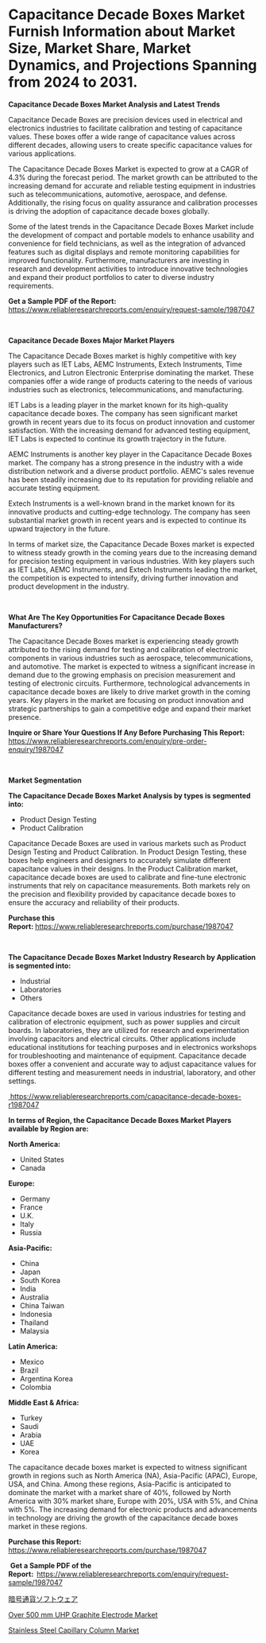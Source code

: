 <p><h1>Capacitance Decade Boxes Market Furnish Information about Market Size, Market Share, Market Dynamics, and Projections Spanning from 2024 to 2031.</h1></p><p><strong>Capacitance Decade Boxes Market Analysis and Latest Trends</strong></p>
<p><p>Capacitance Decade Boxes are precision devices used in electrical and electronics industries to facilitate calibration and testing of capacitance values. These boxes offer a wide range of capacitance values across different decades, allowing users to create specific capacitance values for various applications.</p><p>The Capacitance Decade Boxes Market is expected to grow at a CAGR of 4.3% during the forecast period. The market growth can be attributed to the increasing demand for accurate and reliable testing equipment in industries such as telecommunications, automotive, aerospace, and defense. Additionally, the rising focus on quality assurance and calibration processes is driving the adoption of capacitance decade boxes globally.</p><p>Some of the latest trends in the Capacitance Decade Boxes Market include the development of compact and portable models to enhance usability and convenience for field technicians, as well as the integration of advanced features such as digital displays and remote monitoring capabilities for improved functionality. Furthermore, manufacturers are investing in research and development activities to introduce innovative technologies and expand their product portfolios to cater to diverse industry requirements.</p></p>
<p><strong>Get a Sample PDF of the Report:&nbsp;</strong> <a href="https://www.reliableresearchreports.com/enquiry/request-sample/1987047">https://www.reliableresearchreports.com/enquiry/request-sample/1987047</a></p>
<p>&nbsp;</p>
<p><strong>Capacitance Decade Boxes Major Market Players</strong></p>
<p><p>The Capacitance Decade Boxes market is highly competitive with key players such as IET Labs, AEMC Instruments, Extech Instruments, Time Electronics, and Lutron Electronic Enterprise dominating the market. These companies offer a wide range of products catering to the needs of various industries such as electronics, telecommunications, and manufacturing.</p><p>IET Labs is a leading player in the market known for its high-quality capacitance decade boxes. The company has seen significant market growth in recent years due to its focus on product innovation and customer satisfaction. With the increasing demand for advanced testing equipment, IET Labs is expected to continue its growth trajectory in the future.</p><p>AEMC Instruments is another key player in the Capacitance Decade Boxes market. The company has a strong presence in the industry with a wide distribution network and a diverse product portfolio. AEMC's sales revenue has been steadily increasing due to its reputation for providing reliable and accurate testing equipment.</p><p>Extech Instruments is a well-known brand in the market known for its innovative products and cutting-edge technology. The company has seen substantial market growth in recent years and is expected to continue its upward trajectory in the future.</p><p>In terms of market size, the Capacitance Decade Boxes market is expected to witness steady growth in the coming years due to the increasing demand for precision testing equipment in various industries. With key players such as IET Labs, AEMC Instruments, and Extech Instruments leading the market, the competition is expected to intensify, driving further innovation and product development in the industry.</p></p>
<p>&nbsp;</p>
<p><strong>What Are The Key Opportunities For Capacitance Decade Boxes Manufacturers?</strong></p>
<p><p>The Capacitance Decade Boxes market is experiencing steady growth attributed to the rising demand for testing and calibration of electronic components in various industries such as aerospace, telecommunications, and automotive. The market is expected to witness a significant increase in demand due to the growing emphasis on precision measurement and testing of electronic circuits. Furthermore, technological advancements in capacitance decade boxes are likely to drive market growth in the coming years. Key players in the market are focusing on product innovation and strategic partnerships to gain a competitive edge and expand their market presence.</p></p>
<p><strong>Inquire or Share Your Questions If Any Before Purchasing This Report:</strong> <a href="https://www.reliableresearchreports.com/enquiry/pre-order-enquiry/1987047">https://www.reliableresearchreports.com/enquiry/pre-order-enquiry/1987047</a></p>
<p>&nbsp;</p>
<p><strong>Market Segmentation</strong></p>
<p><strong>The Capacitance Decade Boxes Market Analysis by types is segmented into:</strong></p>
<p><ul><li>Product Design Testing</li><li>Product Calibration</li></ul></p>
<p><p>Capacitance Decade Boxes are used in various markets such as Product Design Testing and Product Calibration. In Product Design Testing, these boxes help engineers and designers to accurately simulate different capacitance values in their designs. In the Product Calibration market, capacitance decade boxes are used to calibrate and fine-tune electronic instruments that rely on capacitance measurements. Both markets rely on the precision and flexibility provided by capacitance decade boxes to ensure the accuracy and reliability of their products.</p></p>
<p><strong>Purchase this Report:&nbsp;</strong><a href="https://www.reliableresearchreports.com/purchase/1987047">https://www.reliableresearchreports.com/purchase/1987047</a></p>
<p>&nbsp;</p>
<p><strong>The Capacitance Decade Boxes Market Industry Research by Application is segmented into:</strong></p>
<p><ul><li>Industrial</li><li>Laboratories</li><li>Others</li></ul></p>
<p><p>Capacitance decade boxes are used in various industries for testing and calibration of electronic equipment, such as power supplies and circuit boards. In laboratories, they are utilized for research and experimentation involving capacitors and electrical circuits. Other applications include educational institutions for teaching purposes and in electronics workshops for troubleshooting and maintenance of equipment. Capacitance decade boxes offer a convenient and accurate way to adjust capacitance values for different testing and measurement needs in industrial, laboratory, and other settings.</p></p>
<p><a href="https://www.reliableresearchreports.com/capacitance-decade-boxes-r1987047">&nbsp;https://www.reliableresearchreports.com/capacitance-decade-boxes-r1987047</a></p>
<p><strong>In terms of Region, the Capacitance Decade Boxes Market Players available by Region are:</strong></p>
<p>
    <p> <strong> North America: </strong>
        <ul>
            <li>United States</li>
            <li>Canada</li>
        </ul>
        </p> 
    <p> <strong> Europe: </strong>
        <ul>
            <li>Germany</li>
            <li>France</li>
            <li>U.K.</li>
            <li>Italy</li>
            <li>Russia</li>
        </ul>
        </p> 
    <p> <strong> Asia-Pacific: </strong>
        <ul>
            <li>China</li>
            <li>Japan</li>
            <li>South Korea</li>
            <li>India</li>
            <li>Australia</li>
            <li>China Taiwan</li>
            <li>Indonesia</li>
            <li>Thailand</li>
            <li>Malaysia</li>
        </ul>
        </p> 
    <p> <strong> Latin America: </strong>
        <ul>
            <li>Mexico</li>
            <li>Brazil</li>
            <li>Argentina Korea</li>
            <li>Colombia</li>
        </ul>
        </p> 
    <p> <strong> Middle East & Africa: </strong>
        <ul>
            <li>Turkey</li>
            <li>Saudi</li>
            <li>Arabia</li>
            <li>UAE</li>
            <li>Korea</li>
        </ul>
    </p>
    </p>
<p><p>The capacitance decade boxes market is expected to witness significant growth in regions such as North America (NA), Asia-Pacific (APAC), Europe, USA, and China. Among these regions, Asia-Pacific is anticipated to dominate the market with a market share of 40%, followed by North America with 30% market share, Europe with 20%, USA with 5%, and China with 5%. The increasing demand for electronic products and advancements in technology are driving the growth of the capacitance decade boxes market in these regions.</p></p>
<p><strong>Purchase this Report: </strong><a href="https://www.reliableresearchreports.com/purchase/1987047">https://www.reliableresearchreports.com/purchase/1987047</a></p>
<p>&nbsp;<strong>Get a Sample PDF of the Report:&nbsp;&nbsp;</strong><a href="https://www.reliableresearchreports.com/enquiry/request-sample/1987047">https://www.reliableresearchreports.com/enquiry/request-sample/1987047</a></p>
<p><strong></strong></p>
<p><p><a href="https://github.com/VinceMarvin1/Market-Research-Report-List-1/blob/main/703263845111.md">暗号通貨ソフトウェア</a></p><p><a href="https://silk-columnist-571.notion.site/Over-500-mm-UHP-Graphite-Electrode-Market-Trends-Forecast-and-Competitive-Analysis-to-2031-9384f9359d974e3f8a6485fd2250914c">Over 500 mm UHP Graphite Electrode Market</a></p><p><a href="https://cat-emmental-94b.notion.site/Stainless-Steel-Capillary-Column-Market-Trends-Forecast-and-Competitive-Analysis-to-2031-b0ab0c8779f84c78bf1c5993347b96fa">Stainless Steel Capillary Column Market</a></p></p>
